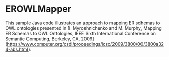 # EROWLMapper

This sample Java code illustrates an approach to mapping ER schemas to OWL ontologies
presented in [I. Myroshnichenko and M. Murphy, Mapping ER Schemas to OWL Ontologies,
IEEE Sixth International Conference on Semantic Computing, Berkeley, CA, 2009]
(https://www.computer.org/csdl/proceedings/icsc/2009/3800/00/3800a324-abs.html).
